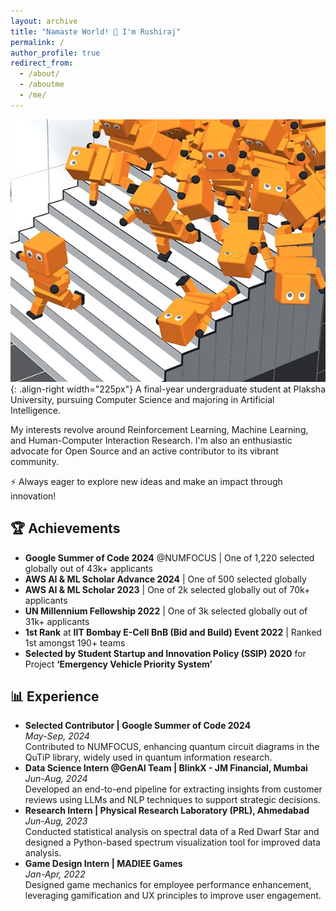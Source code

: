 ```yaml
---
layout: archive
title: "Namaste World! 👋 I'm Rushiraj"
permalink: /
author_profile: true
redirect_from:
  - /about/
  - /aboutme
  - /me/
---
```


![woah](/images/ai_climbs.webp){: .align-right width="225px"}
A final-year undergraduate student at Plaksha University, pursuing Computer Science and majoring in Artificial Intelligence.

My interests revolve around Reinforcement Learning, Machine Learning, and Human-Computer Interaction Research. I'm also an enthusiastic advocate for Open Source and an active contributor to its vibrant community.

⚡ Always eager to explore new ideas and make an impact through innovation!

## 🏆 **Achievements**

<ul>
  <li><strong>Google Summer of Code 2024</strong> @NUMFOCUS | One of 1,220 selected globally out of 43k+ applicants</li>
  <li><strong>AWS AI & ML Scholar Advance 2024</strong> | One of 500 selected globally</li>
  <li><strong>AWS AI & ML Scholar 2023</strong> | One of 2k selected globally out of 70k+ applicants</li>
  <li><strong>UN Millennium Fellowship 2022</strong> | One of 3k selected globally out of 31k+ applicants</li>
  <li><strong>1st Rank</strong> at <strong>IIT Bombay E-Cell BnB (Bid and Build) Event 2022</strong> | Ranked 1st amongst 190+ teams</li>
  <li><strong>Selected by Student Startup and Innovation Policy (SSIP) 2020</strong> for Project <strong>‘Emergency Vehicle Priority System’</strong></li>
</ul>

## 📊 **Experience**

<ul>
  <li><strong>Selected Contributor | Google Summer of Code 2024</strong><br>
    <em>May-Sep, 2024</em><br>
    Contributed to NUMFOCUS, enhancing quantum circuit diagrams in the QuTiP library, widely used in quantum information research.
  </li>
  <li><strong>Data Science Intern @GenAI Team | BlinkX - JM Financial, Mumbai</strong><br>
    <em>Jun-Aug, 2024</em><br>
    Developed an end-to-end pipeline for extracting insights from customer reviews using LLMs and NLP techniques to support strategic decisions.
  </li>
  <li><strong>Research Intern | Physical Research Laboratory (PRL), Ahmedabad</strong><br>
    <em>Jun-Aug, 2023</em><br>
    Conducted statistical analysis on spectral data of a Red Dwarf Star and designed a Python-based spectrum visualization tool for improved data analysis.
  </li>
  <li><strong>Game Design Intern | MADIEE Games</strong><br>
    <em>Jan-Apr, 2022</em><br>
    Designed game mechanics for employee performance enhancement, leveraging gamification and UX principles to improve user engagement.
  </li>
</ul>

<!-- ## 🤩 Things I love to do ....
<table style="border-collapse: collapse; border: none;">
  <tr>
    <td style="border: none;">
      <h2>⛰️ Trekking</h2>
      <img src="/images/rushi-trek.png" width="200" height="200"><br>
    </td>
    <td style="border: none;">
      <h2>📟 Electronics</h2>
      <img src="painting.jpg" width="200" height="200"><br>
    </td>
    <td style="border: none;">
      <h2>🪐 Star Gazing</h2>
      <img src="photography.jpg" width="200" height="200"><br>
    </td>
  </tr>
</table> -->
